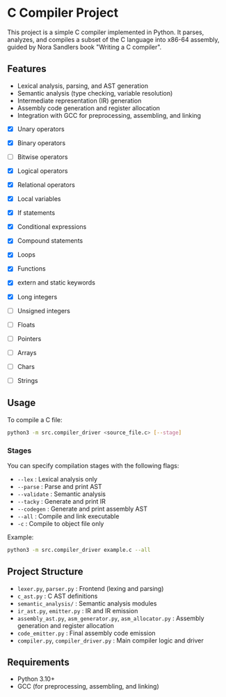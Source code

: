 # C Compiler Project

This project is a simple C compiler implemented in Python. It parses, analyzes, and compiles a subset of the C language into x86-64 assembly, guided by Nora Sandlers book "Writing a C compiler".

## Features

- Lexical analysis, parsing, and AST generation
- Semantic analysis (type checking, variable resolution)
- Intermediate representation (IR) generation
- Assembly code generation and register allocation
- Integration with GCC for preprocessing, assembling, and linking

- [x] Unary operators
- [x] Binary operators
- [ ] Bitwise operators
- [x] Logical operators
- [x] Relational operators
- [x] Local variables
- [x] If statements
- [x] Conditional expressions
- [x] Compound statements
- [x] Loops
- [x] Functions
- [x] extern and static keywords
- [x] Long integers
- [ ] Unsigned integers
- [ ] Floats
- [ ] Pointers
- [ ] Arrays
- [ ] Chars
- [ ] Strings


## Usage

To compile a C file:

```sh
python3 -m src.compiler_driver <source_file.c> [--stage]
```

### Stages

You can specify compilation stages with the following flags:

- `--lex`       : Lexical analysis only
- `--parse`     : Parse and print AST
- `--validate`  : Semantic analysis
- `--tacky`     : Generate and print IR
- `--codegen`   : Generate and print assembly AST
- `--all`       : Compile and link executable
- `-c`          : Compile to object file only

Example:

```sh
python3 -m src.compiler_driver example.c --all
```

## Project Structure

- `lexer.py`, `parser.py`         : Frontend (lexing and parsing)
- `c_ast.py`                      : C AST definitions
- `semantic_analysis/`            : Semantic analysis modules
- `ir_ast.py`, `emitter.py`       : IR and IR emission
- `assembly_ast.py`, `asm_generator.py`, `asm_allocator.py` : Assembly generation and register allocation
- `code_emitter.py`               : Final assembly code emission
- `compiler.py`, `compiler_driver.py` : Main compiler logic and driver

## Requirements

- Python 3.10+
- GCC (for preprocessing, assembling, and linking)
